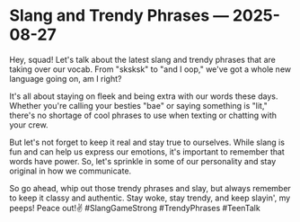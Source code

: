 # Slang and Trendy Phrases — 2025-08-27

Hey, squad! Let's talk about the latest slang and trendy phrases that are taking over our vocab. From "sksksk" to "and I oop," we've got a whole new language going on, am I right?

It's all about staying on fleek and being extra with our words these days. Whether you're calling your besties "bae" or saying something is "lit," there's no shortage of cool phrases to use when texting or chatting with your crew.

But let's not forget to keep it real and stay true to ourselves. While slang is fun and can help us express our emotions, it's important to remember that words have power. So, let's sprinkle in some of our personality and stay original in how we communicate.

So go ahead, whip out those trendy phrases and slay, but always remember to keep it classy and authentic. Stay woke, stay trendy, and keep slayin', my peeps! Peace out!✌️ #SlangGameStrong #TrendyPhrases #TeenTalk